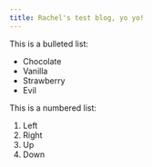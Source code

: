 ```yaml
---
title: Rachel's test blog, yo yo!
---
```

This is a bulleted list:
* Chocolate
* Vanilla
* Strawberry
* Evil

This is a numbered list:
1. Left
2. Right
3. Up
4. Down
